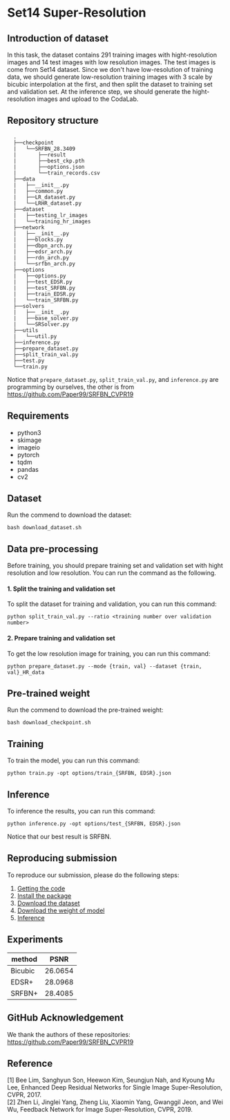 # Set14 Super-Resolution


## Introduction of dataset
In this task, the dataset contains 291 training images with hight-resolution images and 14 test images with low resolution images. The test images is come from Set14 dataset. Since we don't have low-resolution of training data, we should generate low-resolution training images with 3 scale by bicubic interpolation at the first, and then split the dataset to training set and validation set. At the inference step, we should generate the hight-resolution images and upload to the CodaLab.


## Repository structure
      .
      ├──checkpoint
      |   └──SRFBN_28.3409
      |       ├──result
      |       ├──best_ckp.pth
      |       ├──options.json
      |       └──train_records.csv
      ├──data
      |   ├──__init__.py
      |   ├──common.py
      |   ├──LR_dataset.py
      |   └──LRHR_dataset.py
      ├──dataset
      |   ├──testing_lr_images
      |   └──training_hr_images
      ├──network
      |   ├──__init__.py
      |   ├──blocks.py
      |   ├──dbpn_arch.py
      |   ├──edsr_arch.py
      |   ├──rdn_arch.py
      |   └──srfbn_arch.py
      ├──options
      |   ├──options.py
      |   ├──test_EDSR.py
      |   ├──test_SRFBN.py
      |   ├──train_EDSR.py 
      |   └──train_SRFBN.py
      ├──solvers
      |   ├──__init__.py
      |   ├──base_solver.py
      |   └──SRSolver.py
      ├──utils
      |   └──util.py
      ├──inference.py
      ├──prepare_dataset.py
      ├──split_train_val.py
      ├──test.py
      └──train.py

Notice that `prepare_dataset.py`, `split_train_val.py`, and `inference.py` are programming by ourselves, the other is from https://github.com/Paper99/SRFBN_CVPR19


## Requirements
- python3
- skimage
- imageio
- pytorch
- tqdm
- pandas
- cv2


## Dataset
Run the commend to download the dataset: 
```
bash download_dataset.sh
```


## Data pre-processing
Before training, you should prepare training set and validation set with hight resolution and low resolution. You can run the command as the following.
#### 1. Split the training and validation set
To split the dataset for training and validation, you can run this command:
```
python split_train_val.py --ratio <training number over validation number>
```

#### 2. Prepare training and validation set
To get the low resolution image for training, you can run this command:
```
python prepare_dataset.py --mode {train, val} --dataset {train, val}_HR_data
```


## Pre-trained weight
Run the commend to download the pre-trained weight: 
```
bash download_checkpoint.sh
```


## Training
To train the model, you can run this command:
```
python train.py -opt options/train_{SRFBN, EDSR}.json
```


## Inference
To inference the results, you can run this command:
```
python inference.py -opt options/test_{SRFBN, EDSR}.json
```
Notice that our best result is SRFBN.

## Reproducing submission
To reproduce our submission, please do the following steps:
1. [Getting the code](https://github.com/Jia-Wei-Liao/Set14_Dataset_Super-Resolution#Getting-the-code)
2. [Install the package](https://github.com/Jia-Wei-Liao/Set14_Dataset_Super-Resolution#requirements)
3. [Download the dataset](https://github.com/Jia-Wei-Liao/Set14_Dataset_Super-Resolution#dataset)
4. [Download the weight of model](https://github.com/Jia-Wei-Liao/Set14_Dataset_Super-Resolution#pre-trained-weight)
5. [Inference](https://github.com/Jia-Wei-Liao/Set14_Dataset_Super-Resolution#inference)


## Experiments
| method  | PSNR      |
| ------  | --------- |
| Bicubic | 26.0654   |
| EDSR+   | 28.0968   |
| SRFBN+  | 28.4085   |


## GitHub Acknowledgement
We thank the authors of these repositories:  
https://github.com/Paper99/SRFBN_CVPR19 


## Reference
[1] Bee Lim, Sanghyun Son, Heewon Kim, Seungjun Nah, and Kyoung Mu Lee, Enhanced Deep Residual Networks for Single Image Super-Resolution, CVPR, 2017.  
[2] Zhen Li, Jinglei Yang, Zheng Liu, Xiaomin Yang, Gwanggil Jeon, and Wei Wu, Feedback Network for Image Super-Resolution, CVPR, 2019.
